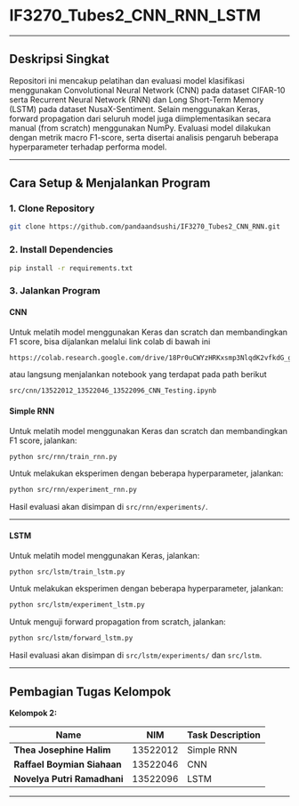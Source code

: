 # IF3270_Tubes2_CNN_RNN_LSTM

---

## Deskripsi Singkat

Repositori ini mencakup pelatihan dan evaluasi model klasifikasi menggunakan Convolutional Neural Network (CNN) pada dataset CIFAR-10 serta Recurrent Neural Network (RNN) dan Long Short-Term Memory (LSTM) pada dataset NusaX-Sentiment. Selain menggunakan Keras, forward propagation dari seluruh model juga diimplementasikan secara manual (from scratch) menggunakan NumPy. Evaluasi model dilakukan dengan metrik macro F1-score, serta disertai analisis pengaruh beberapa hyperparameter terhadap performa model.

---

## Cara Setup & Menjalankan Program

### 1. Clone Repository

```bash
git clone https://github.com/pandaandsushi/IF3270_Tubes2_CNN_RNN.git
```

### 2. Install Dependencies

```bash
pip install -r requirements.txt
```

### 3. Jalankan Program

#### CNN

Untuk melatih model menggunakan Keras dan scratch dan membandingkan F1 score, bisa dijalankan melalui link colab di bawah ini
```bash
https://colab.research.google.com/drive/18Pr0uCWYzHRKxsmp3NlqdK2vfkdG_gTf?usp=sharing
```
atau langsung menjalankan notebook yang terdapat pada path berikut
```bash
src/cnn/13522012_13522046_13522096_CNN_Testing.ipynb
```

#### Simple RNN

Untuk melatih model menggunakan Keras dan scratch dan membandingkan F1 score, jalankan:
```bash
python src/rnn/train_rnn.py  
```
Untuk melakukan eksperimen dengan beberapa hyperparameter, jalankan:
```bash
python src/rnn/experiment_rnn.py
```
Hasil evaluasi akan disimpan di `src/rnn/experiments/`.

---

#### LSTM

Untuk melatih model menggunakan Keras, jalankan:
```bash
python src/lstm/train_lstm.py  
```
Untuk melakukan eksperimen dengan beberapa hyperparameter, jalankan:
```bash
python src/lstm/experiment_lstm.py
```
Untuk menguji forward propagation from scratch, jalankan:
```bash
python src/lstm/forward_lstm.py
```
Hasil evaluasi akan disimpan di `src/lstm/experiments/` dan `src/lstm`.

---

## Pembagian Tugas Kelompok

**Kelompok 2:**

| Name              | NIM          | Task Description                                                                                                                                             |
|-------------------|--------------|---------------------------------------------------------------------------------------------------------------------------------------------------------------|
| **Thea Josephine Halim**    | 13522012      | Simple RNN
| **Raffael Boymian Siahaan**    | 13522046      | CNN
| **Novelya Putri Ramadhani**    | 13522096      | LSTM

---